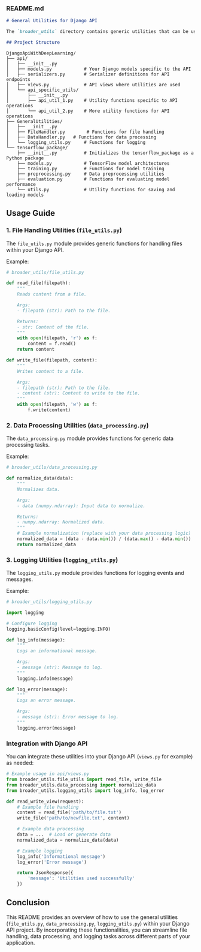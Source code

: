 ### README.md

```markdown
# General Utilities for Django API

The `broader_utils` directory contains generic utilities that can be used across different parts of your Django API project. These utilities provide functionalities for handling data and files efficiently.

## Project Structure
```

`````
DjangoApiWithDeepLearning/
├── api/
│   ├── __init__.py
│   ├── models.py            # Your Django models specific to the API
│   ├── serializers.py       # Serializer definitions for API endpoints
│   ├── views.py             # API views where utilities are used
│   └── api_specific_utils/
│       ├── __init__.py
│       ├── api_util_1.py    # Utility functions specific to API operations
│       └── api_util_2.py    # More utility functions for API operations
├── GeneralUtilities/
│   ├── __init__.py
│   ├── FileHandler.py        # Functions for file handling
│   ├── DataHandler.py   # Functions for data processing
│   └── logging_utils.py     # Functions for logging
└── tensorflow_package/
    ├── __init__.py          # Initializes the tensorflow_package as a Python package
    ├── models.py            # TensorFlow model architectures
    ├── training.py          # Functions for model training
    ├── preprocessing.py     # Data preprocessing utilities
    ├── evaluation.py        # Functions for evaluating model performance
    └── utils.py             # Utility functions for saving and loading models
`````

## Usage Guide

### 1. File Handling Utilities (`file_utils.py`)

The `file_utils.py` module provides generic functions for handling files within your Django API.

Example:

```python
# broader_utils/file_utils.py

def read_file(filepath):
    """
    Reads content from a file.

    Args:
    - filepath (str): Path to the file.

    Returns:
    - str: Content of the file.
    """
    with open(filepath, 'r') as f:
        content = f.read()
    return content

def write_file(filepath, content):
    """
    Writes content to a file.

    Args:
    - filepath (str): Path to the file.
    - content (str): Content to write to the file.
    """
    with open(filepath, 'w') as f:
        f.write(content)
```

### 2. Data Processing Utilities (`data_processing.py`)

The `data_processing.py` module provides functions for generic data processing tasks.

Example:

```python
# broader_utils/data_processing.py

def normalize_data(data):
    """
    Normalizes data.

    Args:
    - data (numpy.ndarray): Input data to normalize.

    Returns:
    - numpy.ndarray: Normalized data.
    """
    # Example normalization (replace with your data processing logic)
    normalized_data = (data - data.min()) / (data.max() - data.min())
    return normalized_data
```

### 3. Logging Utilities (`logging_utils.py`)

The `logging_utils.py` module provides functions for logging events and messages.

Example:

```python
# broader_utils/logging_utils.py

import logging

# Configure logging
logging.basicConfig(level=logging.INFO)

def log_info(message):
    """
    Logs an informational message.

    Args:
    - message (str): Message to log.
    """
    logging.info(message)

def log_error(message):
    """
    Logs an error message.

    Args:
    - message (str): Error message to log.
    """
    logging.error(message)
```

### Integration with Django API

You can integrate these utilities into your Django API (`views.py` for example) as needed:

```python
# Example usage in api/views.py
from broader_utils.file_utils import read_file, write_file
from broader_utils.data_processing import normalize_data
from broader_utils.logging_utils import log_info, log_error

def read_write_view(request):
    # Example file handling
    content = read_file('path/to/file.txt')
    write_file('path/to/newfile.txt', content)

    # Example data processing
    data = ...  # Load or generate data
    normalized_data = normalize_data(data)

    # Example logging
    log_info('Informational message')
    log_error('Error message')

    return JsonResponse({
        'message': 'Utilities used successfully'
    })
```

## Conclusion

This README provides an overview of how to use the general utilities (`file_utils.py`, `data_processing.py`, `logging_utils.py`) within your Django API project. By incorporating these functionalities, you can streamline file handling, data processing, and logging tasks across different parts of your application.

